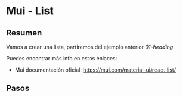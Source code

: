 # Mui - List

## Resumen

Vamos a crear una lista, partiremos del ejemplo anterior _01-heading_.

Puedes encontrar más info en estos enlaces:

- Mui documentación oficial: https://mui.com/material-ui/react-list/

## Pasos
